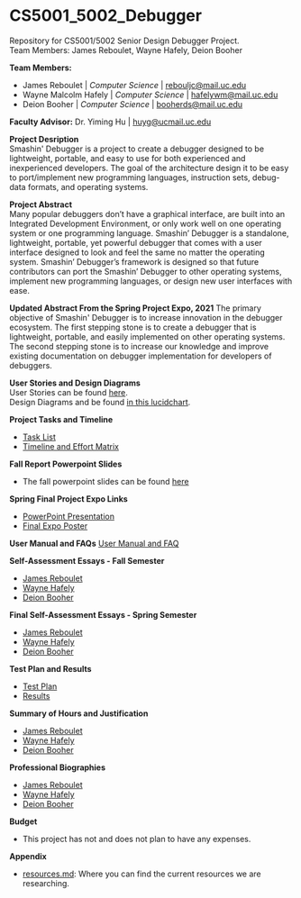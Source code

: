 # CS5001_5002_Debugger
Repository for CS5001/5002 Senior Design Debugger Project.  
Team Members: James Reboulet, Wayne Hafely, Deion Booher

**Team Members:**
* James Reboulet | *Computer Science*  | rebouljc@mail.uc.edu
* Wayne Malcolm Hafely | *Computer Science* | hafelywm@mail.uc.edu
* Deion Booher | *Computer Science* | booherds@mail.uc.edu

**Faculty Advisor:** Dr. Yiming Hu | huyg@ucmail.uc.edu

**Project Desription**  
Smashin' Debugger is a project to create a debugger designed to be lightweight, portable, and easy to use for both experienced and inexperienced developers. 
The goal of the architecture design it to be easy to port/implement new programming languages, instruction sets, debug-data formats, and operating systems.  

**Project Abstract**  
Many popular debuggers don’t have a graphical interface, are built into an
Integrated Development Environment, or only work well on one operating
system or one programming language. Smashin’ Debugger is a standalone,
lightweight, portable, yet powerful debugger that comes with a user interface
designed to look and feel the same no matter the operating system. Smashin’
Debugger’s framework is designed so that future contributors can port the
Smashin’ Debugger to other operating systems, implement new programming
languages, or design new user interfaces with ease.

**Updated Abstract From the Spring Project Expo, 2021**
The primary objective of Smashin' Debugger is to increase innovation in the debugger ecosystem. The first stepping stone is to create a debugger that is lightweight, portable, and easily implemented on other operating systems. The second stepping stone is to increase our knowledge and improve existing documentation on debugger implementation for developers of debuggers.

**User Stories and Design Diagrams**  
User Stories can be found [here](Essays/User_Stories.md).  
Design Diagrams and be found [in this lucidchart](https://app.lucidchart.com/documents/embeddedchart/6df60338-f906-4b01-a24a-0f9d3a1e2053).

**Project Tasks and Timeline**
* [Task List](Essays/Tasklist.md)
* [Timeline and Effort Matrix](Essays/Milestones_Timeline_Effort_Matrix.md)

**Fall Report Powerpoint Slides**
* The fall powerpoint slides can be found [here](https://drive.google.com/file/d/1uEYCghGHuXhhrNPanpcJ8pSuRX5kiN23/view?usp=sharing)

**Spring Final Project Expo Links**
* [PowerPoint Presentation](https://docs.google.com/presentation/d/1xgrNVBd2GFu39RWKvkG8pJqLK4FWEvtmWB22TiTu9UQ/edit?usp=sharing)
* [Final Expo Poster](https://drive.google.com/file/d/13Ngsk0Cp6klo5cAucMUNMzxjDVkiMRvX/view?usp=sharing)

**User Manual and FAQs**
[User Manual and FAQ](https://github.com/rebouljc/CS5001_5002_Debugger/wiki/User-Docs)

**Self-Assessment Essays - Fall Semester**
* [James Reboulet](Essays/JamesRebouletEssays/Capstone%20Assessment%20-%20James%20C.%20Reboulet%20(CS).md)
* [Wayne Hafely](Essays/WayneHafelyEssays/IndividualCapstoneAssessment.md)
* [Deion Booher](Essays/DeionBooherEssays/DeionBooher%20Capstone%20Assessment.md)

**Final Self-Assessment Essays - Spring Semester**
* [James Reboulet](Essays/JamesRebouletEssays/JamesCReboulet_SelfEvaluation.md)
* [Wayne Hafely]()
* [Deion Booher]()

**Test Plan and Results**
* [Test Plan]()
* [Results]()

**Summary of Hours and Justification**
* [James Reboulet]()
* [Wayne Hafely]()
* [Deion Booher]()

**Professional Biographies**
* [James Reboulet](Essays/JamesRebouletEssays/ProfessionalResume.md)
* [Wayne Hafely](Essays/WayneHafelyEssays/ProfessionalBiography.md)
* [Deion Booher](Essays/DeionBooherEssays/Professional%20Biography%20Deion.md)

**Budget**
* This project has not and does not plan to have any expenses. 

**Appendix**
* [resources.md](https://github.com/rebouljc/CS5001_5002_Debugger/blob/master/resources.md): Where you can find the current resources we are researching.
